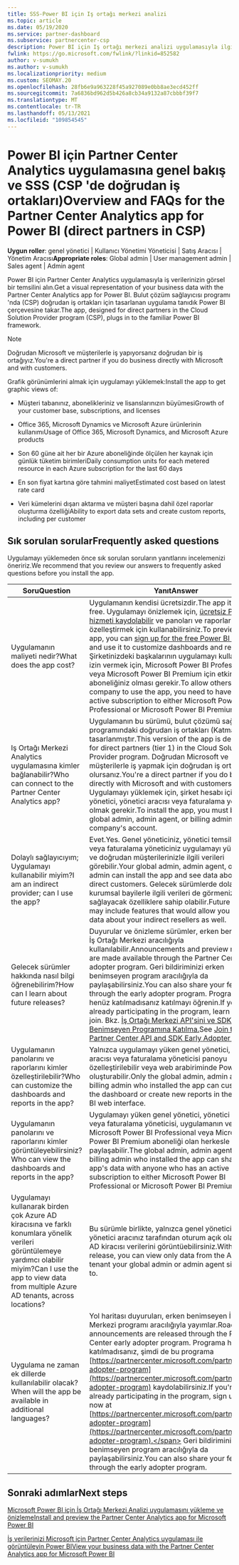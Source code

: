 ```yaml
---
title: SSS-Power BI için Iş ortağı merkezi analizi
ms.topic: article
ms.date: 05/19/2020
ms.service: partner-dashboard
ms.subservice: partnercenter-csp
description: Power BI için Iş ortağı merkezi analizi uygulamasıyla ilgili bu genel bakışı ve sık sorulan soruları inceleyin.
fwlink: https://go.microsoft.com/fwlink/?linkid=852582
author: v-sumukh
ms.author: v-sumukh
ms.localizationpriority: medium
ms.custom: SEOMAY.20
ms.openlocfilehash: 28fb6e9a963228f45a927089e0bb8ae3ecd452ff
ms.sourcegitcommit: 7a6836bd962d5b426a8cb34a9132a87cbbbf39f7
ms.translationtype: MT
ms.contentlocale: tr-TR
ms.lasthandoff: 05/13/2021
ms.locfileid: "109854545"
---
```

# <a name="overview-and-faqs-for-the-partner-center-analytics-app-for-power-bi-direct-partners-in-csp"></a><span data-ttu-id="c79b7-103">Power BI için Partner Center Analytics uygulamasına genel bakış ve SSS (CSP 'de doğrudan iş ortakları)</span><span class="sxs-lookup"><span data-stu-id="c79b7-103">Overview and FAQs for the Partner Center Analytics app for Power BI (direct partners in CSP)</span></span>



<span data-ttu-id="c79b7-104">**Uygun roller**: genel yönetici | Kullanıcı Yönetimi Yöneticisi | Satış Aracısı | Yönetim Aracısı</span><span class="sxs-lookup"><span data-stu-id="c79b7-104">**Appropriate roles**: Global admin | User management admin | Sales agent | Admin agent</span></span>

<span data-ttu-id="c79b7-105">Power BI için Partner Center Analytics uygulamasıyla iş verilerinizin görsel bir temsilini alın.</span><span class="sxs-lookup"><span data-stu-id="c79b7-105">Get a visual representation of your business data with the Partner Center Analytics app for Power BI.</span></span> <span data-ttu-id="c79b7-106">Bulut çözüm sağlayıcısı programı 'nda (CSP) doğrudan iş ortakları için tasarlanan uygulama tanıdık Power BI çerçevesine takar.</span><span class="sxs-lookup"><span data-stu-id="c79b7-106">The app, designed for direct partners in the Cloud Solution Provider program (CSP), plugs in to the familiar Power BI framework.</span></span>

> [!NOTE]  
> <span data-ttu-id="c79b7-107">Doğrudan Microsoft ve müşterilerle iş yapıyorsanız doğrudan bir iş ortağıyız.</span><span class="sxs-lookup"><span data-stu-id="c79b7-107">You're a direct partner if you do business directly with Microsoft and with customers.</span></span>

<span data-ttu-id="c79b7-108">Grafik görünümlerini almak için uygulamayı yüklemek:</span><span class="sxs-lookup"><span data-stu-id="c79b7-108">Install the app to get graphic views of:</span></span>

- <span data-ttu-id="c79b7-109">Müşteri tabanınız, abonelikleriniz ve lisanslarınızın büyümesi</span><span class="sxs-lookup"><span data-stu-id="c79b7-109">Growth of your customer base, subscriptions, and licenses</span></span>

- <span data-ttu-id="c79b7-110">Office 365, Microsoft Dynamics ve Microsoft Azure ürünlerinin kullanımı</span><span class="sxs-lookup"><span data-stu-id="c79b7-110">Usage of Office 365, Microsoft Dynamics, and Microsoft Azure products</span></span>

- <span data-ttu-id="c79b7-111">Son 60 güne ait her bir Azure aboneliğinde ölçülen her kaynak için günlük tüketim birimleri</span><span class="sxs-lookup"><span data-stu-id="c79b7-111">Daily consumption units for each metered resource in each Azure subscription for the last 60 days</span></span>

- <span data-ttu-id="c79b7-112">En son fiyat kartına göre tahmini maliyet</span><span class="sxs-lookup"><span data-stu-id="c79b7-112">Estimated cost based on latest rate card</span></span>

- <span data-ttu-id="c79b7-113">Veri kümelerini dışarı aktarma ve müşteri başına dahil özel raporlar oluşturma özelliği</span><span class="sxs-lookup"><span data-stu-id="c79b7-113">Ability to export data sets and create custom reports, including per customer</span></span>

## <a name="frequently-asked-questions"></a><span data-ttu-id="c79b7-114">Sık sorulan sorular</span><span class="sxs-lookup"><span data-stu-id="c79b7-114">Frequently asked questions</span></span>

<span data-ttu-id="c79b7-115">Uygulamayı yüklemeden önce sık sorulan soruların yanıtlarını incelemenizi öneririz.</span><span class="sxs-lookup"><span data-stu-id="c79b7-115">We recommend that you review our answers to frequently asked questions before you install the app.</span></span>

| <span data-ttu-id="c79b7-116">**Soru**</span><span class="sxs-lookup"><span data-stu-id="c79b7-116">**Question**</span></span> | <span data-ttu-id="c79b7-117">**Yanıt**</span><span class="sxs-lookup"><span data-stu-id="c79b7-117">**Answer**</span></span> |
| --- | ---------- |
| <span data-ttu-id="c79b7-118">Uygulamanın maliyeti nedir?</span><span class="sxs-lookup"><span data-stu-id="c79b7-118">What does the app cost?</span></span> | <span data-ttu-id="c79b7-119">Uygulamanın kendisi ücretsizdir.</span><span class="sxs-lookup"><span data-stu-id="c79b7-119">The app itself is free.</span></span> <span data-ttu-id="c79b7-120">Uygulamayı önizlemek için, [ücretsiz Power BI hizmeti kaydolabilir](https://go.microsoft.com/fwlink/p/?linkid=845347) ve panoları ve raporları özelleştirmek için kullanabilirsiniz.</span><span class="sxs-lookup"><span data-stu-id="c79b7-120">To preview the app, you can [sign up for the free Power BI service](https://go.microsoft.com/fwlink/p/?linkid=845347) and use it to customize dashboards and reports.</span></span> <span data-ttu-id="c79b7-121">Şirketinizdeki başkalarının uygulamayı kullanmasına izin vermek için, Microsoft Power BI Professional veya Microsoft Power BI Premium için etkin bir aboneliğiniz olması gerekir.</span><span class="sxs-lookup"><span data-stu-id="c79b7-121">To allow others in your company to use the app, you need to have an active subscription to either Microsoft Power BI Professional or Microsoft Power BI Premium.</span></span> |
| <span data-ttu-id="c79b7-122">Iş Ortağı Merkezi Analytics uygulamasına kimler bağlanabilir?</span><span class="sxs-lookup"><span data-stu-id="c79b7-122">Who can connect to the Partner Center Analytics app?</span></span> | <span data-ttu-id="c79b7-123">Uygulamanın bu sürümü, bulut çözümü sağlayıcısı programındaki doğrudan iş ortakları (Katman 1) için tasarlanmıştır.</span><span class="sxs-lookup"><span data-stu-id="c79b7-123">This version of the app is designed for direct partners (tier 1) in the Cloud Solution Provider program.</span></span> <span data-ttu-id="c79b7-124">Doğrudan Microsoft ve müşterilerle iş yapmak için doğrudan iş ortağı olursanız.</span><span class="sxs-lookup"><span data-stu-id="c79b7-124">You're a direct partner if you do business directly with Microsoft and with customers.</span></span> <span data-ttu-id="c79b7-125">Uygulamayı yüklemek için, şirket hesabı için genel yönetici, yönetici aracısı veya faturalama yöneticisi olmak gerekir.</span><span class="sxs-lookup"><span data-stu-id="c79b7-125">To install the app, you must be a global admin, admin agent, or billing admin for your company's account.</span></span> |
| <span data-ttu-id="c79b7-126">Dolaylı sağlayıcıyım; Uygulamayı kullanabilir miyim?</span><span class="sxs-lookup"><span data-stu-id="c79b7-126">I am an indirect provider; can I use the app?</span></span> | <span data-ttu-id="c79b7-127">Evet.</span><span class="sxs-lookup"><span data-stu-id="c79b7-127">Yes.</span></span> <span data-ttu-id="c79b7-128">Genel yöneticiniz, yönetici temsilciniz veya faturalama yöneticiniz uygulamayı yükleyebilir ve doğrudan müşterilerinizle ilgili verileri görebilir.</span><span class="sxs-lookup"><span data-stu-id="c79b7-128">Your global admin, admin agent, or billing admin can install the app and see data about your direct customers.</span></span> <span data-ttu-id="c79b7-129">Gelecek sürümlerde dolaylı kurumsal bayilerle ilgili verileri de görmenizi sağlayacak özelliklere sahip olabilir.</span><span class="sxs-lookup"><span data-stu-id="c79b7-129">Future releases may include features that would allow you to see data about your indirect resellers as well.</span></span> |
| <span data-ttu-id="c79b7-130">Gelecek sürümler hakkında nasıl bilgi öğrenebilirim?</span><span class="sxs-lookup"><span data-stu-id="c79b7-130">How can I learn about future releases?</span></span> | <span data-ttu-id="c79b7-131">Duyurular ve önizleme sürümler, erken benimseyen İş Ortağı Merkezi aracılığıyla kullanılabilir.</span><span class="sxs-lookup"><span data-stu-id="c79b7-131">Announcements and preview releases are made available through the Partner Center early adopter program.</span></span> <span data-ttu-id="c79b7-132">Geri bildiriminizi erken benimseyen program aracılığıyla da paylaşabilirsiniz.</span><span class="sxs-lookup"><span data-stu-id="c79b7-132">You can also share your feedback through the early adopter program.</span></span> <span data-ttu-id="c79b7-133">Programa henüz katılmadısanız katılmayı öğrenin.</span><span class="sxs-lookup"><span data-stu-id="c79b7-133">If you're not already participating in the program, learn how to join.</span></span> <span data-ttu-id="c79b7-134">Bkz. [İş Ortağı Merkezi API'sini ve SDK Erken Benimseyen Programına Katılma.](/partner-center/develop/early-adopter-program)</span><span class="sxs-lookup"><span data-stu-id="c79b7-134">See [Join the Partner Center API and SDK Early Adopter Program](/partner-center/develop/early-adopter-program).</span></span>  |
| <span data-ttu-id="c79b7-135">Uygulamanın panolarını ve raporlarını kimler özelleştirilebilir?</span><span class="sxs-lookup"><span data-stu-id="c79b7-135">Who can customize the dashboards and reports in the app?</span></span> | <span data-ttu-id="c79b7-136">Yalnızca uygulamayı yüken genel yönetici, yönetici aracısı veya faturalama yöneticisi panoyu özelleştirilebilir veya web arabiriminde Power BI oluşturabilir.</span><span class="sxs-lookup"><span data-stu-id="c79b7-136">Only the global admin, admin agent, or billing admin who installed the app can customize the dashboard or create new reports in the Power BI web interface.</span></span> |
| <span data-ttu-id="c79b7-137">Uygulamanın panolarını ve raporlarını kimler görüntüleyebilirsiniz?</span><span class="sxs-lookup"><span data-stu-id="c79b7-137">Who can view the dashboards and reports in the app?</span></span> | <span data-ttu-id="c79b7-138">Uygulamayı yüken genel yönetici, yönetici aracısı veya faturalama yöneticisi, uygulamanın verilerini Microsoft Power BI Professional veya Microsoft Power BI Premium aboneliği olan herkesle paylaşabilir.</span><span class="sxs-lookup"><span data-stu-id="c79b7-138">The global admin, admin agent, or billing admin who installed the app can share the app's data with anyone who has an active subscription to either Microsoft Power BI Professional or Microsoft Power BI Premium.</span></span> |
| <span data-ttu-id="c79b7-139">Uygulamayı kullanarak birden çok Azure AD kiracısına ve farklı konumlara yönelik verileri görüntülemeye yardımcı olabilir miyim?</span><span class="sxs-lookup"><span data-stu-id="c79b7-139">Can I use the app to view data from multiple Azure AD tenants, across locations?</span></span> | <span data-ttu-id="c79b7-140">Bu sürümle birlikte, yalnızca genel yönetici veya yönetici aracınız tarafından oturum açık olan Azure AD kiracısı verilerini görüntüebilirsiniz.</span><span class="sxs-lookup"><span data-stu-id="c79b7-140">With this release, you can view only data from the Azure AD tenant your global admin or admin agent signed in to.</span></span> | 
| <span data-ttu-id="c79b7-141">Uygulama ne zaman ek dillerde kullanılabilir olacak?</span><span class="sxs-lookup"><span data-stu-id="c79b7-141">When will the app be available in additional languages?</span></span> | <span data-ttu-id="c79b7-142">Yol haritası duyuruları, erken benimseyen İş Ortağı Merkezi programı aracılığıyla yayımlar.</span><span class="sxs-lookup"><span data-stu-id="c79b7-142">Roadmap announcements are released through the Partner Center early adopter program.</span></span> <span data-ttu-id="c79b7-143">Programa henüz katılmadısanız, şimdi de bu programa [https://partnercenter.microsoft.com/partner/early-adopter-program](https://partnercenter.microsoft.com/partner/early-adopter-program) kaydolabilirsiniz.</span><span class="sxs-lookup"><span data-stu-id="c79b7-143">If you're not already participating in the program, sign up for it now at [https://partnercenter.microsoft.com/partner/early-adopter-program](https://partnercenter.microsoft.com/partner/early-adopter-program).</span></span> <span data-ttu-id="c79b7-144">Geri bildiriminizi erken benimseyen program aracılığıyla da paylaşabilirsiniz.</span><span class="sxs-lookup"><span data-stu-id="c79b7-144">You can also share your feedback through the early adopter program.</span></span> | 



## <a name="next-steps"></a><span data-ttu-id="c79b7-145">Sonraki adımlar</span><span class="sxs-lookup"><span data-stu-id="c79b7-145">Next steps</span></span>

[<span data-ttu-id="c79b7-146">Microsoft Power BI için İş Ortağı Merkezi Analizi uygulamasını yükleme ve önizleme</span><span class="sxs-lookup"><span data-stu-id="c79b7-146">Install and preview the Partner Center Analytics app for Microsoft Power BI</span></span>](power-bi-app-for-direct-partners-install.md)

[<span data-ttu-id="c79b7-147">İş verilerinizi Microsoft için Partner Center Analytics uygulaması ile görüntüleyin Power BI</span><span class="sxs-lookup"><span data-stu-id="c79b7-147">View your business data with the Partner Center Analytics app for Microsoft Power BI</span></span>](power-bi-app-for-direct-partners-use.md)